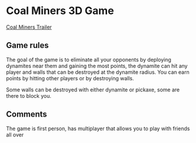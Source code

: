 Coal Miners 3D Game
=========================

[Coal Miners Trailer]()


## Game rules
The goal of the game is to eliminate all your opponents by deploying dynamites near them and gaining the most points,
the dynamite can hit any player and walls that can be destroyed at the dynamite radius.
You can earn points by hitting other players or by destroying walls.

Some walls can be destroyed with either dynamite or pickaxe, some are there to block you.

## Comments
The game is first person, has multiplayer that allows you to play with friends all over
